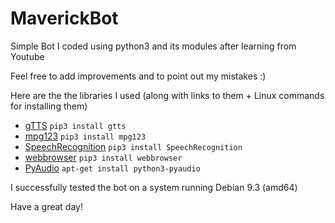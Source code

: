 # MaverickBot
Simple Bot I coded using python3 and its modules after learning from Youtube

Feel free to add improvements and to point out my mistakes :)

Here are the the libraries I used (along with links to them + Linux commands for installing them)
- [gTTS](https://pypi.python.org/pypi/gTTS) ```pip3 install gtts```
- [mpg123](https://pypi.python.org/pypi/mpg123/0.4) ```pip3 install mpg123```
- [SpeechRecognition](https://pypi.python.org/pypi/SpeechRecognition/
) ```pip3 install SpeechRecognition```
- [webbrowser](https://docs.python.org/3/library/webbrowser.html) ```pip3 install webbrowser```
- [PyAudio](https://pypi.python.org/pypi/PyAudio) ```apt-get install python3-pyaudio```

I successfully tested the bot on a system running Debian 9.3 (amd64) 

Have a great day!
